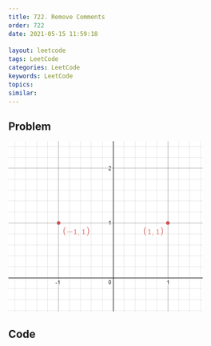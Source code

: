 ```yaml
---
title: 722. Remove Comments
order: 722
date: 2021-05-15 11:59:18

layout: leetcode
tags: LeetCode
categories: LeetCode
keywords: LeetCode
topics:
similar:
---
```


## Problem

![image tooltip here](./assets/356-1.png)

## Code

```java

```
